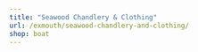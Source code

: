 ```yaml
---
title: "Seawood Chandlery & Clothing"
url: /exmouth/seawood-chandlery-and-clothing/
shop: boat
---
```


